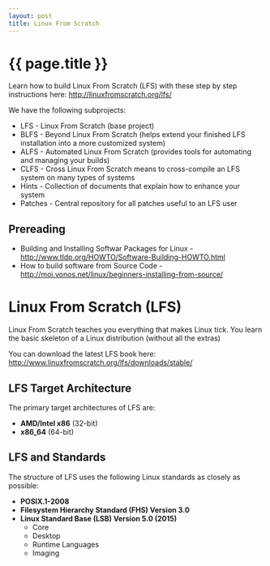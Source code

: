 ```yaml
---
layout: post
title: Linux From Scratch
---
```



# {{ page.title }}

Learn how to build Linux From Scratch (LFS) with these step by step instructions here: http://linuxfromscratch.org/lfs/

We have the following subprojects:

* LFS - Linux From Scratch (base project)
* BLFS - Beyond Linux From Scratch (helps extend your finished LFS installation into a more customized system)
* ALFS - Automated Linux From Scratch (provides tools for automating and managing your builds)
* CLFS - Cross Linux From Scratch means to cross-compile an LFS system on many types of systems
* Hints - Collection of documents that explain how to enhance your system
* Patches - Central repository for all patches useful to an LFS user

## Prereading

* Building and Installing Softwar Packages for Linux - http://www.tldp.org/HOWTO/Software-Building-HOWTO.html
* How to build software from Source Code - http://moi.vonos.net/linux/beginners-installing-from-source/

# Linux From Scratch (LFS)

Linux From Scratch teaches you everything that makes Linux tick.
You learn the basic skeleton of a Linux distribution (without all the extras)

You can download the latest LFS book here: http://www.linuxfromscratch.org/lfs/downloads/stable/

## LFS Target Architecture

The primary target architectures of LFS are:

* __AMD/Intel x86__ (32-bit)
* __x86_64__ (64-bit)

## LFS and Standards

The structure of LFS uses the following Linux standards as closely as possible:

* __POSIX.1-2008__
* __Filesystem Hierarchy Standard (FHS) Version 3.0__
* __Linux Standard Base (LSB) Version 5.0 (2015)__
    - Core
    - Desktop
    - Runtime Languages
    - Imaging


